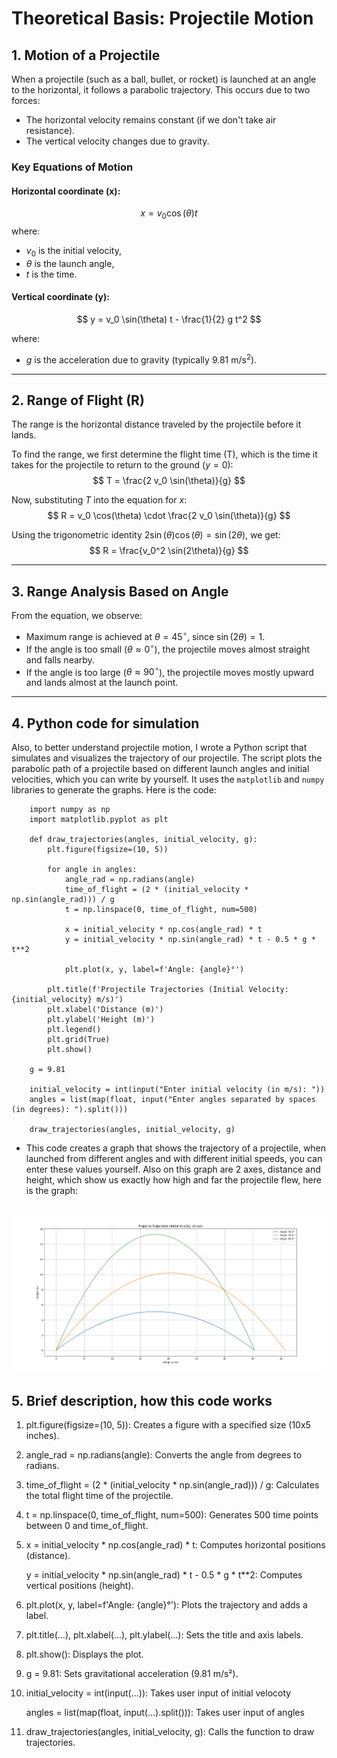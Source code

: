 # Theoretical Basis: Projectile Motion

## 1. Motion of a Projectile
When a projectile (such as a ball, bullet, or rocket) is launched at an angle to the horizontal, it follows a parabolic trajectory. This occurs due to two forces:

- The horizontal velocity remains constant (if we don't take air resistance).
- The vertical velocity changes due to gravity.

### Key Equations of Motion
#### Horizontal coordinate (x):
$$
x = v_0 \cos(\theta) t
$$
where:
- $v_0$ is the initial velocity,
- $\theta$ is the launch angle,
- $t$ is the time.

#### Vertical coordinate (y):
$$
y = v_0 \sin(\theta) t - \frac{1}{2} g t^2
$$

where:
- $g$ is the acceleration due to gravity (typically $9.81 \text{ m/s}^2$).

---

## 2. Range of Flight (R)
The range is the horizontal distance traveled by the projectile before it lands.

To find the range, we first determine the flight time (T), which is the time it takes for the projectile to return to the ground ($y = 0$):
$$
T = \frac{2 v_0 \sin(\theta)}{g}
$$

Now, substituting $T$ into the equation for $x$:
$$
R = v_0 \cos(\theta) \cdot \frac{2 v_0 \sin(\theta)}{g}
$$

Using the trigonometric identity $2 \sin(\theta) \cos(\theta) = \sin(2\theta)$, we get:
$$
R = \frac{v_0^2 \sin(2\theta)}{g}
$$

---

## 3. Range Analysis Based on Angle
From the equation, we observe:

- Maximum range is achieved at $\theta = 45^\circ$, since $\sin(2\theta) = 1$.
- If the angle is too small ($\theta \approx 0^\circ$), the projectile moves almost straight and falls nearby.
- If the angle is too large ($\theta \approx 90^\circ$), the projectile moves mostly upward and lands almost at the launch point.
---
## 4. Python code for simulation
Also, to better understand projectile motion, I wrote a Python script that simulates and visualizes the trajectory of our projectile. The script plots the parabolic path of a projectile based on different launch angles and initial velocities, which you can write by yourself. It uses the `matplotlib` and `numpy` libraries to generate the graphs. Here is the code:

```
    import numpy as np
    import matplotlib.pyplot as plt

    def draw_trajectories(angles, initial_velocity, g):
        plt.figure(figsize=(10, 5))
        
        for angle in angles:
            angle_rad = np.radians(angle)
            time_of_flight = (2 * (initial_velocity * np.sin(angle_rad))) / g
            t = np.linspace(0, time_of_flight, num=500)
            
            x = initial_velocity * np.cos(angle_rad) * t
            y = initial_velocity * np.sin(angle_rad) * t - 0.5 * g * t**2
            
            plt.plot(x, y, label=f'Angle: {angle}°')
        
        plt.title(f'Projectile Trajectories (Initial Velocity: {initial_velocity} m/s)')
        plt.xlabel('Distance (m)')
        plt.ylabel('Height (m)')
        plt.legend()
        plt.grid(True)
        plt.show()

    g = 9.81

    initial_velocity = int(input("Enter initial velocity (in m/s): "))
    angles = list(map(float, input("Enter angles separated by spaces (in degrees): ").split()))

    draw_trajectories(angles, initial_velocity, g)
```
- This code creates a graph that shows the trajectory of a projectile, when launched from different angles and with different initial speeds, you can enter these values ​​yourself. Also on this graph are 2 axes, distance and height, which show us exactly how high and far the projectile flew, here is the graph:

![alt text](image.png)
---
## 5. Brief description, how this code works

1. plt.figure(figsize=(10, 5)): Creates a figure with a specified size (10x5 inches).

2. angle_rad = np.radians(angle): Converts the angle from degrees to radians.

3. time_of_flight = (2 * (initial_velocity * np.sin(angle_rad))) / g: Calculates the total flight time of the projectile.

4. t = np.linspace(0, time_of_flight, num=500): Generates 500 time points between 0 and time_of_flight.

5. x = initial_velocity * np.cos(angle_rad) * t: Computes horizontal positions (distance).

    y = initial_velocity * np.sin(angle_rad) * t - 0.5 * g * t**2: Computes vertical positions (height).

6. plt.plot(x, y, label=f'Angle: {angle}°'): Plots the trajectory and adds a label.

7. plt.title(...), plt.xlabel(...), plt.ylabel(...): Sets the title and axis labels.

8. plt.show(): Displays the plot.

9. g = 9.81: Sets gravitational acceleration (9.81 m/s²).

10. initial_velocity = int(input(...)): Takes user input of initial velocoty

    angles = list(map(float, input(...).split())): Takes user input of angles

11. draw_trajectories(angles, initial_velocity, g): Calls the function to draw trajectories.
